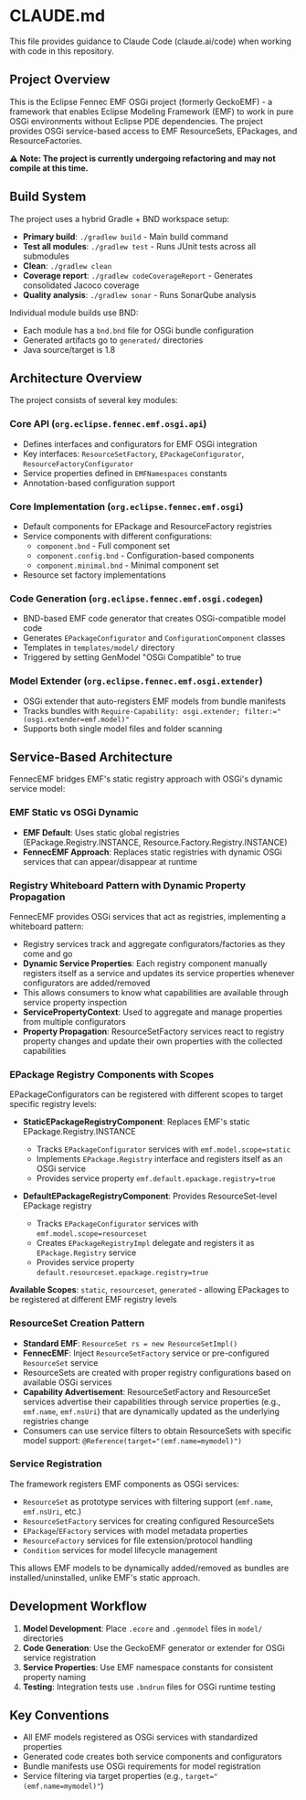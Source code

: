 # CLAUDE.md

This file provides guidance to Claude Code (claude.ai/code) when working with code in this repository.

## Project Overview

This is the Eclipse Fennec EMF OSGi project (formerly GeckoEMF) - a framework that enables Eclipse Modeling Framework (EMF) to work in pure OSGi environments without Eclipse PDE dependencies. The project provides OSGi service-based access to EMF ResourceSets, EPackages, and ResourceFactories.

**⚠️ Note: The project is currently undergoing refactoring and may not compile at this time.**

## Build System

The project uses a hybrid Gradle + BND workspace setup:

- **Primary build**: `./gradlew build` - Main build command
- **Test all modules**: `./gradlew test` - Runs JUnit tests across all submodules  
- **Clean**: `./gradlew clean`
- **Coverage report**: `./gradlew codeCoverageReport` - Generates consolidated Jacoco coverage
- **Quality analysis**: `./gradlew sonar` - Runs SonarQube analysis

Individual module builds use BND:
- Each module has a `bnd.bnd` file for OSGi bundle configuration
- Generated artifacts go to `generated/` directories
- Java source/target is 1.8

## Architecture Overview

The project consists of several key modules:

### Core API (`org.eclipse.fennec.emf.osgi.api`)
- Defines interfaces and configurators for EMF OSGi integration
- Key interfaces: `ResourceSetFactory`, `EPackageConfigurator`, `ResourceFactoryConfigurator`
- Service properties defined in `EMFNamespaces` constants
- Annotation-based configuration support

### Core Implementation (`org.eclipse.fennec.emf.osgi`)
- Default components for EPackage and ResourceFactory registries
- Service components with different configurations:
  - `component.bnd` - Full component set
  - `component.config.bnd` - Configuration-based components
  - `component.minimal.bnd` - Minimal component set
- Resource set factory implementations

### Code Generation (`org.eclipse.fennec.emf.osgi.codegen`)
- BND-based EMF code generator that creates OSGi-compatible model code
- Generates `EPackageConfigurator` and `ConfigurationComponent` classes
- Templates in `templates/model/` directory
- Triggered by setting GenModel "OSGi Compatible" to true

### Model Extender (`org.eclipse.fennec.emf.osgi.extender`)
- OSGi extender that auto-registers EMF models from bundle manifests
- Tracks bundles with `Require-Capability: osgi.extender; filter:="(osgi.extender=emf.model)"`
- Supports both single model files and folder scanning

## Service-Based Architecture

FennecEMF bridges EMF's static registry approach with OSGi's dynamic service model:

### EMF Static vs OSGi Dynamic
- **EMF Default**: Uses static global registries (EPackage.Registry.INSTANCE, Resource.Factory.Registry.INSTANCE)
- **FennecEMF Approach**: Replaces static registries with dynamic OSGi services that can appear/disappear at runtime

### Registry Whiteboard Pattern with Dynamic Property Propagation
FennecEMF provides OSGi services that act as registries, implementing a whiteboard pattern:
- Registry services track and aggregate configurators/factories as they come and go
- **Dynamic Service Properties**: Each registry component manually registers itself as a service and updates its service properties whenever configurators are added/removed
- This allows consumers to know what capabilities are available through service property inspection
- **ServicePropertyContext**: Used to aggregate and manage properties from multiple configurators
- **Property Propagation**: ResourceSetFactory services react to registry property changes and update their own properties with the collected capabilities

### EPackage Registry Components with Scopes
EPackageConfigurators can be registered with different scopes to target specific registry levels:

- **StaticEPackageRegistryComponent**: Replaces EMF's static EPackage.Registry.INSTANCE
  - Tracks `EPackageConfigurator` services with `emf.model.scope=static`
  - Implements `EPackage.Registry` interface and registers itself as an OSGi service
  - Provides service property `emf.default.epackage.registry=true`
  
- **DefaultEPackageRegistryComponent**: Provides ResourceSet-level EPackage registry
  - Tracks `EPackageConfigurator` services with `emf.model.scope=resourceset` 
  - Creates `EPackageRegistryImpl` delegate and registers it as `EPackage.Registry` service
  - Provides service property `default.resourceset.epackage.registry=true`

**Available Scopes**: `static`, `resourceset`, `generated` - allowing EPackages to be registered at different EMF registry levels

### ResourceSet Creation Pattern
- **Standard EMF**: `ResourceSet rs = new ResourceSetImpl()`
- **FennecEMF**: Inject `ResourceSetFactory` service or pre-configured `ResourceSet` service
- ResourceSets are created with proper registry configurations based on available OSGi services
- **Capability Advertisement**: ResourceSetFactory and ResourceSet services advertise their capabilities through service properties (e.g., `emf.name`, `emf.nsUri`) that are dynamically updated as the underlying registries change
- Consumers can use service filters to obtain ResourceSets with specific model support: `@Reference(target="(emf.name=mymodel)")`

### Service Registration
The framework registers EMF components as OSGi services:
- `ResourceSet` as prototype services with filtering support (`emf.name`, `emf.nsUri`, etc.)
- `ResourceSetFactory` services for creating configured ResourceSets
- `EPackage`/`EFactory` services with model metadata properties  
- `ResourceFactory` services for file extension/protocol handling
- `Condition` services for model lifecycle management

This allows EMF models to be dynamically added/removed as bundles are installed/uninstalled, unlike EMF's static approach.

## Development Workflow

1. **Model Development**: Place `.ecore` and `.genmodel` files in `model/` directories
2. **Code Generation**: Use the GeckoEMF generator or extender for OSGi service registration
3. **Service Properties**: Use EMF namespace constants for consistent property naming
4. **Testing**: Integration tests use `.bndrun` files for OSGi runtime testing

## Key Conventions

- All EMF models registered as OSGi services with standardized properties
- Generated code creates both service components and configurators
- Bundle manifests use OSGi requirements for model registration
- Service filtering via target properties (e.g., `target="(emf.name=mymodel)"`)